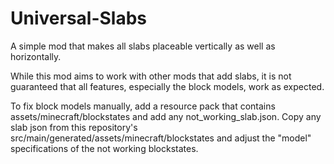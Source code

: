 # Universal-Slabs
A simple mod that makes all slabs placeable vertically as well as horizontally.

While this mod aims to work with other mods that add slabs, it is not guaranteed that all features, especially the block models, work as expected.

To fix block models manually, add a resource pack that contains assets/minecraft/blockstates and add any not_working_slab.json. Copy any slab json from this repository's src/main/generated/assets/minecraft/blockstates and adjust the "model" specifications of the not working blockstates.
